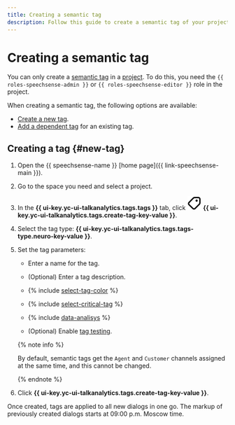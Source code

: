 ```yaml
---
title: Creating a semantic tag
description: Follow this guide to create a semantic tag of your project.
---
```


# Creating a semantic tag

You can only create a [semantic tag](../../../concepts/tags.md#sense-tags) in a [project](../../../concepts/resources-hierarchy.md#project). To do this, you need the `{{ roles-speechsense-admin }}` or `{{ roles-speechsense-editor }}` role in the project.

When creating a semantic tag, the following options are available:

* [Create a new tag](#new-tag).
* [Add a dependent tag](create-dependent-tag.md) for an existing tag.

## Creating a tag {#new-tag}

1. Open the {{ speechsense-name }} [home page]({{ link-speechsense-main }}).
1. Go to the space you need and select a project.
1. In the **{{ ui-key.yc-ui-talkanalytics.tags.tags }}** tab, click ![icon](../../../../_assets/console-icons/tag.svg) **{{ ui-key.yc-ui-talkanalytics.tags.create-tag-key-value }}**.
1. Select the tag type: **{{ ui-key.yc-ui-talkanalytics.tags.tags-type.neuro-key-value }}**.
1. Set the tag parameters:

    * Enter a name for the tag.
    * (Optional) Enter a tag description.

    * {% include [select-tag-color](../../../../_includes/speechsense/tag/select-tag-color.md) %}
    * {% include [select-critical-tag](../../../../_includes/speechsense/tag/select-critical-tag.md) %}
    * {% include [data-analisys](../../../../_includes/speechsense/tag/data-analysis.md) %}

    * (Optional) Enable [tag testing](test.md).

    {% note info %}

    By default, semantic tags get the `Agent` and `Customer` channels assigned at the same time, and this cannot be changed.

    {% endnote %}

1. Click **{{ ui-key.yc-ui-talkanalytics.tags.create-tag-key-value }}**.

Once created, tags are applied to all new dialogs in one go. The markup of previously created dialogs starts at 09:00 p.m. Moscow time.
